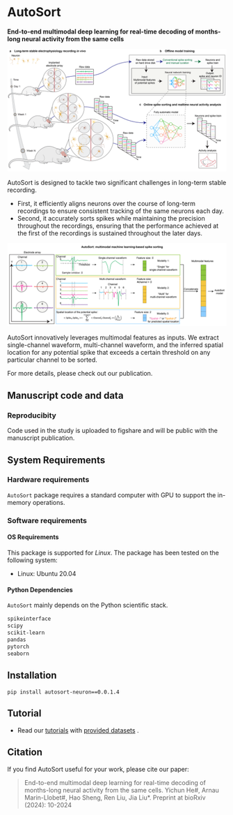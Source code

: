 # AutoSort
**End-to-end multimodal deep learning for real-time decoding of months-long neural activity from the same cells**

<p align="center">
  <img src="/img/figure1.png" >
</p>

AutoSort is designed to tackle two significant challenges in long-term stable recording. 
- First, it efficiently aligns neurons over the course of long-term recordings to ensure consistent tracking of the same neurons each day. 
- Second, it accurately sorts spikes while maintaining the precision throughout the recordings, ensuring that the performance achieved at the first of the recordings is sustained throughout the later days.


<p align="center">
  <img src="/img/figure2.png" >
</p>

AutoSort innovatively leverages multimodal features as inputs. We extract single-channel waveform, multi-channel waveform, and the inferred spatial location for any potential spike that exceeds a certain threshold on any particular channel to be sorted.

For more details, please check out our publication.


## Manuscript code and data
### Reproducibity
Code used in the study is uploaded to figshare and will be public with the manuscript publication. 

## System Requirements
### Hardware requirements
`AutoSort` package requires a standard computer with GPU to support the in-memory operations.

### Software requirements
#### OS Requirements
This package is supported for *Linux*. The package has been tested on the following system:
+ Linux: Ubuntu 20.04

#### Python Dependencies
`AutoSort` mainly depends on the Python scientific stack.

```
spikeinterface
scipy
scikit-learn
pandas
pytorch
seaborn
```

## Installation
```
pip install autosort-neuron==0.0.1.4
```


## Tutorial
- Read our [tutorials](https://autosort.readthedocs.io/en/latest/index.html) with [provided datasets](https://drive.google.com/drive/folders/18kMTfZKlN7vw04xEVZ5SC2fDD-N9XYxr?usp=drive_link) .


## Citation

If you find AutoSort useful for your work, please cite our paper: 

> End-to-end multimodal deep learning for real-time decoding of months-long neural activity from the same cells.
Yichun He#, Arnau Marin-Llobet#, Hao Sheng, Ren Liu, Jia Liu*. Preprint at bioRxiv (2024): 10-2024
